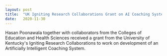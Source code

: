 ```yaml
---
layout: post
title:  "UK Igniting Research Collaborations Grant on AI Coaching Systems"
date:   2020-11-30
---
```

Hasan Poonawala together with collaborators from the Colleges of Education and Health Sciences received a grant from the University of Kentucky's Igniting Research Collaborations to work on development of an Artificially Intelligent Coaching System.
